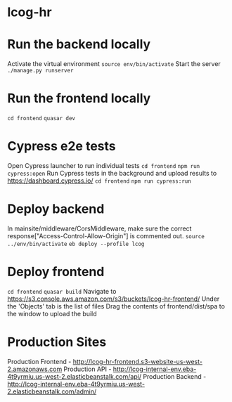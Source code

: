 # lcog-hr

# Run the backend locally
Activate the virtual environment
`source env/bin/activate` 
Start the server
`./manage.py runserver`

# Run the frontend locally
`cd frontend`
`quasar dev`

# Cypress e2e tests
Open Cypress launcher to run individual tests
`cd frontend`
`npm run cypress:open`
Run Cypress tests in the background and upload results to https://dashboard.cypress.io/
`cd frontend`
`npm run cypress:run`

# Deploy backend
In mainsite/middleware/CorsMiddleware, make sure the correct response["Access-Control-Allow-Origin"] is commented out.
`source ../env/bin/activate`
`eb deploy --profile lcog`

# Deploy frontend
`cd frontend`
`quasar build`
Navigate to https://s3.console.aws.amazon.com/s3/buckets/lcog-hr-frontend/
Under the 'Objects' tab is the list of files
Drag the contents of frontend/dist/spa to the window to upload the build

# Production Sites
Production Frontend - http://lcog-hr-frontend.s3-website-us-west-2.amazonaws.com
Production API - http://lcog-internal-env.eba-4t9yrmiu.us-west-2.elasticbeanstalk.com/api/
Production Backend - http://lcog-internal-env.eba-4t9yrmiu.us-west-2.elasticbeanstalk.com/admin/